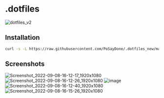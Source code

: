 # .dotfiles
![dotfiles_v2](https://user-images.githubusercontent.com/29358657/164911753-58d37470-6ae5-4bc8-b492-52f0ecda795a.png)

## Installation
```bash
curl -s -L https://raw.githubusercontent.com/PoSayDone/.dotfiles_new/main/install.sh | bash
```

## Screenshots
![Screenshot_2022-09-08-16-12-17_1920x1080](https://user-images.githubusercontent.com/29358657/189108598-f0093ff2-7d7a-4d7c-9e8d-c88af11ecf53.png)
![Screenshot_2022-09-08-16-12-26_1920x1080](https://user-images.githubusercontent.com/29358657/189108607-a521ed02-09da-4204-98cd-024c1e941976.png)
![image](https://user-images.githubusercontent.com/29358657/189117065-955c551e-0a65-45fd-88cb-3e22d25c15f3.png)
![Screenshot_2022-09-08-16-12-40_1920x1080](https://user-images.githubusercontent.com/29358657/189108611-765f5920-3baf-4492-8cb0-eeabee86de44.png)
![Screenshot_2022-09-08-16-15-26_1920x1080](https://user-images.githubusercontent.com/29358657/189108613-37664885-3b02-4576-a3c5-6b0d02d630f9.png)
